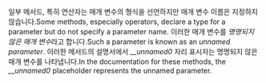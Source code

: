 <span data-ttu-id="55489-101">일부 메서드, 특히 연산자는 매개 변수의 형식을 선언하지만 매개 변수 이름은 지정하지 않습니다.</span><span class="sxs-lookup"><span data-stu-id="55489-101">Some methods, especially operators, declare a type for a parameter but do not specify a parameter name.</span></span> <span data-ttu-id="55489-102">이러한 매개 변수를 *명명되지 않은 매개 변수*라고 합니다.</span><span class="sxs-lookup"><span data-stu-id="55489-102">Such a parameter is known as an *unnamed parameter*.</span></span> <span data-ttu-id="55489-103">이러한 메서드의 설명서에서 *__unnamed0* 자리 표시자는 명명되지 않은 매개 변수를 나타냅니다.</span><span class="sxs-lookup"><span data-stu-id="55489-103">In the documentation for these methods, the *__unnamed0* placeholder represents the unnamed parameter.</span></span>